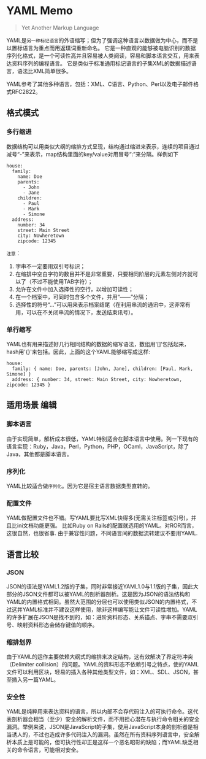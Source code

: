 # YAML Memo

> Yet Another Markup Language


YAML是`另一种标记语言`的外语缩写；但为了强调这种语言以数据做为中心，而不是以置标语言为重点而用返璞词重新命名。
它是一种直观的能够被电脑识别的数据序列化格式，是一个可读性高并且容易被人类阅读，容易和脚本语言交互，用来表达资料序列的编程语言。
它是类似于标准通用标记语言的子集XML的数据描述语言，语法比XML简单很多。


YAML参考了其他多种语言，包括：XML、C语言、Python、Perl以及电子邮件格式RFC2822。


## 格式模式

### 多行缩进

数据结构可以用类似大纲的缩排方式呈现，结构通过缩进来表示，连续的项目通过减号“-”来表示，map结构里面的key/value对用冒号“:”来分隔。样例如下

    house:
      family:
        name: Doe
        parents:
          - John
          - Jane
        children:
          - Paul
          - Mark
          - Simone
      address:
        number: 34
        street: Main Street
        city: Nowheretown
        zipcode: 12345


`注意`：

1. 字串不一定要用双引号标识；
1. 在缩排中空白字符的数目并不是非常重要，只要相同阶层的元素左侧对齐就可以了（不过不能使用TAB字符）；
1. 允许在文件中加入选择性的空行，以增加可读性；
1. 在一个档案中，可同时包含多个文件，并用“——”分隔；
1. 选择性的符号“...”可以用来表示档案结尾（在利用串流的通讯中，这非常有用，可以在不关闭串流的情况下，发送结束讯号）。


### 单行缩写

YAML也有用来描述好几行相同结构的数据的缩写语法，数组用'[]'包括起来，hash用'{}'来包括。因此，上面的这个YAML能够缩写成这样:


    house:
      family: { name: Doe, parents: [John, Jane], children: [Paul, Mark, Simone] }
      address: { number: 34, street: Main Street, city: Nowheretown, zipcode: 12345 }





## 适用场景 编辑

### 脚本语言

由于实现简单，解析成本很低，YAML特别适合在脚本语言中使用。列一下现有的语言实现：Ruby，Java，Perl，Python，PHP，OCaml，JavaScript，除了Java，其他都是脚本语言。

### 序列化

YAML比较适合做`序列化`。因为它是宿主语言数据类型直转的。

### 配置文件

YAML做配置文件也不错。写YAML要比写XML快得多(无需关注标签或引号)，并且比ini文档功能更强。
比如Ruby on Rails的配置就选用的YAML。对ROR而言，这很自然，也很省事.
由于兼容性问题，不同语言间的数据流转建议不要用YAML.



## 语言比较

### JSON

JSON的语法是YAML1.2版的子集，同时非常接近YAML1.0与1.1版的子集，因此大部分的JSON文件都可以被YAML的剖析器剖析。这是因为JSON的语法结构和YAML的内置格式相同。虽然大范围的分层也可以使用类似JSON的内置格式，不过这并YAML标准并不建议这样使用，除非这样编写能让文件可读性增加。YAML的许多扩展在JSON是找不到的，如：进阶资料形态、关系锚点、字串不需要双引号、映射资料形态会储存键值的顺序。


### 缩排划界

由于YAML的运作主要依赖大纲式的缩排来决定结构，这有效解决了界定符冲突（Delimiter collision）的问题。YAML的资料形态不依赖引号之特点，使的YAML文件可以利用区块，轻易的插入各种其他类型文件，如：XML、SDL、JSON，甚至插入另一篇YAML。

### 安全性

YAML是纯粹用来表达资料的语言，所以内部不会存代码注入的可执行命令。这代表剖析器会相当（至少）安全的解析文件，而不用担心潜在与执行命令相关的安全漏洞。举例来说，JSON是JavaScript的子集，使用JavaScript本身的剖析器是相当诱人的，不过也造成许多代码注入的漏洞。虽然在所有资料序列语言中，安全解析本质上是可能的，但可执行性却正是这样一个恶名昭彰的缺陷；而YAML缺乏相关的命令语言，可能相对安全。

